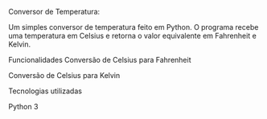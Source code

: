 Conversor de Temperatura:

Um simples conversor de temperatura feito em Python. O programa recebe uma temperatura em Celsius e retorna o valor equivalente em Fahrenheit e Kelvin.

Funcionalidades
Conversão de Celsius para Fahrenheit

Conversão de Celsius para Kelvin

Tecnologias utilizadas

Python 3
